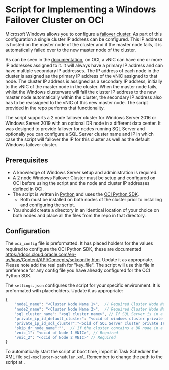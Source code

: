 # Script for Implementing a Windows Failover Cluster on OCI

Microsoft Windows allows you to configure a [failover cluster](https://docs.microsoft.com/en-us/windows-server/failover-clustering/failover-clustering-overview).
As part of this configuration a single cluster IP address can be configured.  This IP address is hosted on the master node of the cluster and if the master node fails, it is automatically failed over to the new master node of the cluster.

As can be seen in the [documentation](https://docs.cloud.oracle.com/en-us/iaas/Content/Network/Tasks/managingIPaddresses.htm), on OCI, a vNIC can have one or more IP addresses assigned to it.  It will always have a primary IP address and can have multiple secondary IP addresses.  The IP address of each node in the cluster is assigned as the primary IP address of the vNIC assigned to that node.  The cluster IP address is assigned as a secondary IP address, initially to the vNIC of the master node in the cluster.  When the master node fails, whilst the Windows clusterware will fail the cluster IP address to the new master node automatically within the cluster, the secondary IP address also has to be reassigned to the vNIC of this new master node.  The script provided in the repo performs that functionality.

The script supports a 2 node failover cluster for Windows Server 2016 or Windows Server 2019 with an optional DR node in a different data center.  It was designed to provide failover for nodes running SQL Server and optionally you can configure a SQL Server cluster name and IP in which case the script will failover the IP for this cluster as well as the default Windows failover cluster.

## Prerequisites


* A knowledge of Windows Server setup and administration is required.
* A 2 node Windows Failover Cluster must be setup and configured on OCI before using the script and the node and cluster IP addresses defined in OCI.
* The script is written in [Python](https://www.python.org/downloads/) and uses the [OCI Python SDK](https://github.com/oracle/oci-python-sdk).
    * Both must be installed on both nodes of the cluster prior to installing and configuring the script.
* You should create a directory in an identical location of your choice on both nodes and place all the files from the repo in that directory.

## Configuration

The `oci_config` file is preformatted.  It has placed holders for the values required to configure the OCI Python SDK, these are documented https://docs.cloud.oracle.com/en-us/iaas/Content/API/Concepts/sdkconfig.htm.  Update it as appropriate. Please note add the real path for "key_file".  The script will use this file in preference for any config file you have already configured for the OCI Python SDK.

The `settings.json` configures the script for your specific environment.  It is preformated with placeholders.  Update it as appropriate:

```javascript
{
    "node1_name": "<Cluster Node Name 1>",  // Required Cluster Node Name 1
    "node2_name": "<Cluster Node Name 2>",  // Required Cluster Node Name 2
    "sql_cluster_name": "<sql cluster name>", // If SQL Server is in a cluster as well, specify the cluster name.  If not specified private_ip_id_sql_cluster will be ignored and is not required.
    "private_ip_id_default_cluster": "<ocid of windows cluster private IP>", // Required
    "private_ip_id_sql_cluster":"<ocid of SQL Server cluster private IP>", // Ignored if SQL Server cluster not present see above
    "skip_dr_node_name":"",  // If the cluster contains a DR node in a different DataCenter, specify its name here and it will be ignored by the script (which is for HA not DR)
    "vnic_1": "<ocid of Node 1 VNIC>", // Required
    "vnic_2": "<ocid of Node 2 VNIC>" // Required
}
```

To automatically start the script at boot time, import in Task Scheduler the XML file `oci-mscluster-scheduler.xml`. Remember to change the path to the script at <Command></Command>.